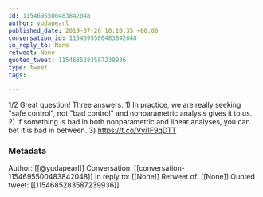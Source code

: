 ```yaml
---
id: 1154695500483842048
author: yudapearl
published_date: 2019-07-26 10:10:35 +00:00
conversation_id: 1154695500483842048
in_reply_to: None
retweet: None
quoted_tweet: 1154685283587239936
type: tweet
tags:

---
```


1/2 Great question! Three answers. 1) In practice, we are really seeking "safe control", not "bad control" and nonparametric analysis gives it to us. 2) If something is bad in both nonparametric and linear analyses, you can bet it is bad in between. 3) https://t.co/Vyi1F9qDTT

### Metadata

Author: [[@yudapearl]]
Conversation: [[conversation-1154695500483842048]]
In reply to: [[None]]
Retweet of: [[None]]
Quoted tweet: [[1154685283587239936]]
